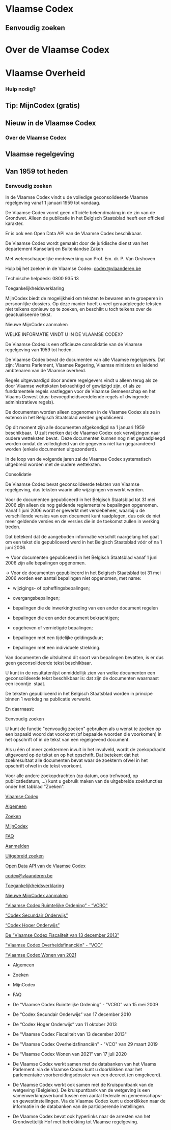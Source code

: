 # Vlaamse Codex

## Eenvoudig zoeken

# Over de Vlaamse Codex

# Vlaamse Overheid

### Hulp nodig?

## Tip: MijnCodex (gratis)

## Nieuw in de Vlaamse Codex

### Over de Vlaamse Codex

## Vlaamse regelgeving

## Van 1959 tot heden

### Eenvoudig zoeken

In de Vlaamse Codex vindt u de volledige geconsolideerde Vlaamse regelgeving vanaf 1 januari 1959 tot vandaag.

De Vlaamse Codex vormt geen officiële bekendmaking in de zin van de Grondwet. Alleen de publicatie in het Belgisch Staatsblad heeft een officieel karakter.

Er is ook een Open Data API van de Vlaamse Codex beschikbaar.

De Vlaamse Codex wordt gemaakt door de juridische dienst van het departement Kanselarij en Buitenlandse Zaken

Met wetenschappelijke medewerking van Prof. Em. dr. P. Van Orshoven

Hulp bij het zoeken in de Vlaamse Codex: codex@vlaanderen.be

Technische helpdesk: 0800 935 13

Toegankelijkheidsverklaring

MijnCodex biedt de mogelijkheid om teksten te bewaren en te groeperen in persoonlijke dossiers. Op deze manier hoeft u veel geraadpleegde teksten niet telkens opnieuw op te zoeken, en beschikt u toch telkens over de geactualiseerde tekst.

Nieuwe MijnCodex aanmaken

WELKE INFORMATIE VINDT U IN DE VLAAMSE CODEX?

De Vlaamse Codex is een officieuze consolidatie van de Vlaamse regelgeving van 1959 tot heden.

De Vlaamse Codex bevat de documenten van alle Vlaamse regelgevers. Dat zijn: Vlaams Parlement, Vlaamse Regering, Vlaamse ministers en leidend ambtenaren van de Vlaamse overheid.

Regels uitgevaardigd door andere regelgevers vindt u alleen terug als ze door Vlaamse wetteksten bekrachtigd of gewijzigd zijn, of als ze fundamentele regels vastleggen voor de Vlaamse Gemeenschap en het Vlaams Gewest (dus: bevoegdheidsverdelende regels of dwingende administratieve regels).

De documenten worden alleen opgenomen in de Vlaamse Codex als ze in extenso in het Belgisch Staatsblad werden gepubliceerd.

Op dit moment zijn alle documenten afgekondigd na 1 januari 1959 beschikbaar.  U zult merken dat de Vlaamse Codex ook verwijzingen naar oudere wetteksten bevat.  Deze documenten kunnen nog niet geraadpleegd worden omdat de volledigheid van de gegevens niet kan gegarandeerd worden (enkele documenten uitgezonderd).

In de loop van de volgende jaren zal de Vlaamse Codex systematisch uitgebreid worden met de oudere wetteksten.

Consolidatie

De Vlaamse Codex bevat geconsolideerde teksten van Vlaamse regelgeving, dus teksten waarin alle wijzigingen verwerkt werden.

Voor de documenten gepubliceerd in het Belgisch Staatsblad tot 31 mei 2006 zijn alleen de nog geldende reglementaire bepalingen opgenomen.  Vanaf 1 juni 2006 wordt er gewerkt met versiebeheer, waarbij u de verschillende versies van een document kunt raadplegen, dus ook de niet meer geldende versies en de versies die in de toekomst zullen in werking treden.

Dat betekent dat de aangeboden informatie verschilt naargelang het gaat om een tekst die gepubliceerd werd in het Belgisch Staatsblad vóór of na 1 juni 2006.

→ Voor documenten gepubliceerd in het Belgisch Staatsblad vanaf 1 juni 2006 zijn alle bepalingen opgenomen.

→ Voor de documenten gepubliceerd in het Belgisch Staatsblad tot 31 mei 2006 worden een aantal bepalingen niet opgenomen, met name:

- wijzigings- of opheffingsbepalingen;

- overgangsbepalingen;

- bepalingen die de inwerkingtreding van een ander document regelen

- bepalingen die een ander document bekrachtigen;

- opgeheven of vernietigde bepalingen;

- bepalingen met een tijdelijke geldingsduur;

- bepalingen met een individuele strekking.

Van documenten die uitsluitend dit soort van bepalingen bevatten, is er dus geen geconsolideerde tekst beschikbaar.

U kunt in de resultatenlijst onmiddellijk zien van welke documenten een geconsolideerde tekst beschikbaar is: dat zijn de documenten waarnaast een icoontje  staat.

De teksten gepubliceerd in het Belgisch Staatsblad worden in principe binnen 1 werkdag na publicatie verwerkt.

En daarnaast:

Eenvoudig zoeken

U kunt de functie "eenvoudig zoeken" gebruiken als u wenst te zoeken op een bapaald woord dat voorkomt (of bepaalde woorden die voorkomen) in het opschrift of in de tekst van een regelgevend document.

Als u één of meer zoektermen invult in het invulveld, wordt de zoekopdracht uitgevoerd op de tekst en op het opschrift. Dat betekent dat het zoekresultaat alle documenten bevat waar de zoekterm ofwel in het opschrift ofwel in de tekst voorkomt.

Voor alle andere zoekopdrachten (op datum, oop trefwoord, op publicatiedatum, ...) kunt u gebruik maken van de uitgebreide zoekfuncties onder het tabblad "Zoeken".

[Vlaamse Codex](/)

[Algemeen](https://codex.vlaanderen.be/Algemeen.aspx)

[Zoeken](https://codex.vlaanderen.be/Zoeken/Zoekopdracht.aspx)

[MijnCodex](https://codex.vlaanderen.be/MijnCodex.aspx)

[FAQ](https://codex.vlaanderen.be/FAQ.aspx)

[Aanmelden](/MijnCodex.aspx)

[Uitgebreid zoeken](https://codex.vlaanderen.be/Zoeken/Zoekopdracht.aspx)

[Open Data API van de Vlaamse Codex](https://codex.opendata.api.vlaanderen.be/docs)

[codex@vlaanderen.be](mailto:codex@vlaanderen.be)

[Toegankelijkheidsverklaring](/toegankelijkheid.aspx)

[Nieuwe MijnCodex aanmaken](http://codex.vlaanderen.be/MijnCodex.aspx)

[“Vlaamse Codex Ruimtelijke Ordening” - “VCRO”](/Zoeken/Document.aspx?DID=1018245&param=inhoud&ref=search&AVIDS=)

[“Codex Secundair Onderwijs”](/Zoeken/Document.aspx?DID=1020342&param=inhoud&ref=search&AVIDS=)

[“Codex Hoger Onderwijs”](/Zoeken/Document.aspx?DID=1023887&param=inhoud&ref=search&AVIDS=)

[De "Vlaamse Codex Fiscaliteit van 13 december 2013"](/Zoeken/Document.aspx?DID=1023499&param=inhoud&ref=search&AVIDS=)

["Vlaamse Codex Overheidsfinanciën" - "VCO"](/Zoeken/Document.aspx?DID=1031729&param=inhoud&ref=search&AVIDS=)

[“Vlaamse Codex Wonen van 2021](/Zoeken/Document.aspx?DID=1033810&param=inhoud&ref=search&AVIDS=)

- Algemeen
- Zoeken
- MijnCodex
- FAQ

- De “Vlaamse Codex Ruimtelijke Ordening” - “VCRO” van 15 mei 2009
- De “Codex Secundair Onderwijs” van 17 december 2010
- De “Codex Hoger Onderwijs” van 11 oktober 2013
- De "Vlaamse Codex Fiscaliteit van 13 december 2013"
- De "Vlaamse Codex Overheidsfinanciën" - "VCO" van 29 maart 2019
- De “Vlaamse Codex Wonen van 2021” van 17 juli 2020

- De Vlaamse Codex werkt samen met de databanken van het Vlaams Parlement: via de Vlaamse Codex kunt u doorklikken naar het parlementaire voorbereidingsdossier van een decreet (en omgekeerd).
- De Vlaamse Codex werkt ook samen met de Kruispuntbank van de wetgeving (Belgielex). De kruispuntbank van de wetgeving is een samenwerkingsverband tussen een aantal federale en gemeenschaps- en gewestinstellingen. Via de Vlaamse Codex kunt u doorklikken naar de informatie in de databanken van de participerende instellingen.
- De Vlaamse Codex bevat ook hyperlinks naar de arresten van het Grondwettelijk Hof met betrekking tot Vlaamse regelgeving.